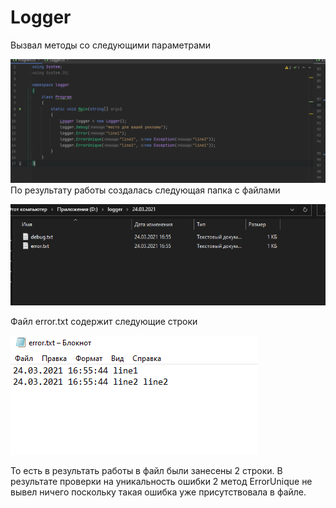 # Logger
Вызвал методы со следующими параметрами

![image](https://github.com/novikovsc/logger/blob/7066cd933d8ddce26b4127d920e497dba31fdbbc/image/im1.png)
По результату работы создалась следующая папка с файлами

![image](https://github.com/novikovsc/logger/blob/7066cd933d8ddce26b4127d920e497dba31fdbbc/image/im2.png)

Файл error.txt содержит следующие строки

![image](https://github.com/novikovsc/logger/blob/7066cd933d8ddce26b4127d920e497dba31fdbbc/image/im3.png)

То есть в результать работы в файл были занесены 2 строки. В результате проверки на уникальность ошибки 2 метод ErrorUnique не вывел ничего поскольку такая ошибка уже присутствовала в файле. 
